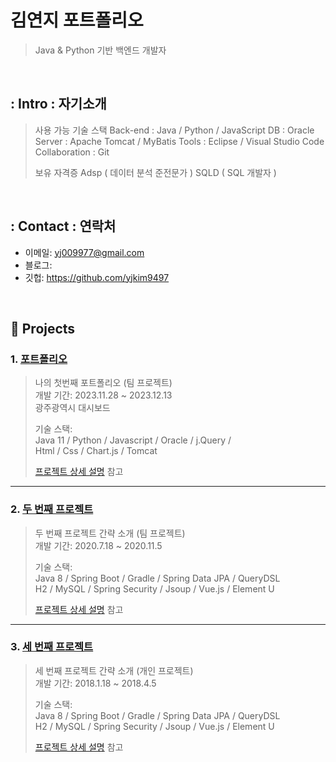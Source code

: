 # 김연지 포트폴리오
>Java & Python 기반 백엔드 개발자

</br>

## : Intro : 자기소개
> 사용 가능 기술 스택
> Back-end : Java / Python / JavaScript
> DB : Oracle
> Server : Apache Tomcat / MyBatis
> Tools : Eclipse / Visual Studio Code
> Collaboration : Git
>
> 보유 자격증
> Adsp ( 데이터 분석 준전문가 )
> SQLD ( SQL 개발자 )

</br>

## : Contact : 연락처
- 이메일: yj009977@gmail.com
- 블로그: 
- 깃헙: https://github.com/yjkim9497

</br>

## :pushpin: Projects
### 1. [포트폴리오](https://github.com/SMHRD-2021-KDT-BigData-19/dicogram.git)
>나의 첫번째 포트폴리오 (팀 프로젝트)  
>개발 기간: 2023.11.28 ~ 2023.12.13  
>광주광역시 대시보드
>
>기술 스택:  
>Java 11 / Python / Javascript / Oracle / j.Query /  
>Html / Css / Chart.js / Tomcat
>
>[프로젝트 상세 설명](https://github.com/2021-SMHRD-KDT-AI-15/SEE) 참고

---

### 2. [두 번째 프로젝트](https://github.com/JungHyung2/gitio.io)
>두 번째 프로젝트 간략 소개  (팀 프로젝트)  
>개발 기간: 2020.7.18 ~ 2020.11.5  
>  
>기술 스택:  
>Java 8 / Spring Boot / Gradle / Spring Data JPA / QueryDSL  
>H2 / MySQL / Spring Security / Jsoup / Vue.js / Element U  
>  
>[프로젝트 상세 설명](https://github.com/JungHyung2/gitio.io) 참고

---

### 3. [세 번째 프로젝트](https://github.com/JungHyung2/gitio.io)
>세 번째 프로젝트 간략 소개  (개인 프로젝트)  
>개발 기간: 2018.1.18 ~ 2018.4.5  
>  
>기술 스택:  
>Java 8 / Spring Boot / Gradle / Spring Data JPA / QueryDSL  
>H2 / MySQL / Spring Security / Jsoup / Vue.js / Element U  
>  
>[프로젝트 상세 설명](https://github.com/JungHyung2/gitio.io) 참고
